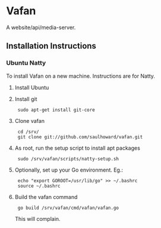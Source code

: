 Vafan
=====

A website/api/media-server.

Installation Instructions 
-------------------------

### Ubuntu Natty

To install Vafan on a new machine. Instructions are for Natty.

1. Install Ubuntu

2. Install git

        sudo apt-get install git-core

3. Clone vafan

        cd /srv/
        git clone git://github.com/saulhoward/vafan.git

4. As root, run the setup script to install apt packages

        sudo /srv/vafan/scripts/natty-setup.sh

5. Optionally, set up your Go environment. Eg.:

        echo "export GOROOT=/usr/lib/go" >> ~/.bashrc
        source ~/.bashrc

6. Build the vafan command

        go build /srv/vafan/cmd/vafan/vafan.go
    
   This will complain.
